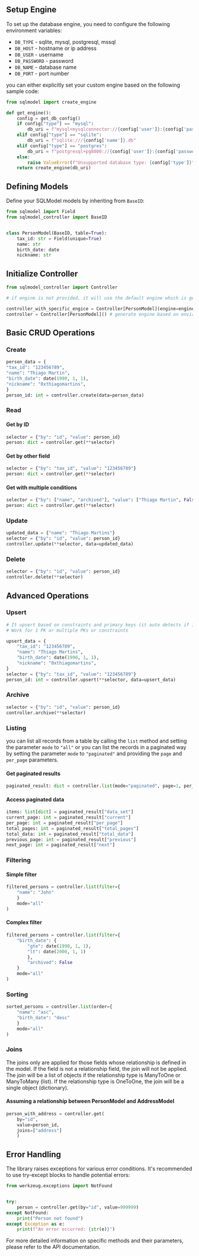 ## Setup Engine

To set up the database engine, you need to configure the following environment variables:
- `DB_TYPE` - sqlite, mysql, postgresql, mssql
- `DB_HOST` - hostname or ip address
- `DB_USER` - username
- `DB_PASSWORD` - password
- `DB_NAME` - database name
- `DB_PORT` - port number

you can either explicitly set your custom engine based on the following sample code:

```python
from sqlmodel import create_engine

def get_engine():
    config = get_db_config()
    if config["type"] == "mysql":
        db_uri = f"mysql+mysqlconnector://{config['user']}:{config['password']}@{config['host']}:{config['port']}/{config['name']}"
    elif config["type"] == "sqlite":
        db_uri = f"sqlite:///{config['name']}.db"
    elif config["type"] == "postgres":
        db_uri = f"postgresql+pg8000://{config['user']}:{config['password']}@{config['host']}:{config['port']}/{config['name']}"
    else:
        raise ValueError(f"Unsupported database type: {config['type']}")
    return create_engine(db_uri)
```

## Defining Models

Define your SQLModel models by inheriting from `BaseID`:

```python
from sqlmodel import Field
from sqlmodel_controller import BaseID


class PersonModel(BaseID, table=True):
    tax_id: str = Field(unique=True)
    name: str
    birth_date: date
    nickname: str
```

## Initialize Controller

```python
from sqlmodel_controller import Controller

# if engine is not provided, it will use the default engine which is generated based on environment variables:

controller_with_specific_engice = Controller[PersonModel](engine=engine) 
controller = Controller[PersonModel]() # generate engine based on environment variables
```

## Basic CRUD Operations

### Create

```python
person_data = {
"tax_id": "123456789",
"name": "Thiago Martin",
"birth_date": date(1990, 1, 1),
"nickname": "0xthiagomartins",
}
person_id: int = controller.create(data=person_data)
```

### Read

#### Get by ID

```python
selector = {"by": "id", "value": person_id}
person: dict = controller.get(**selector)
```

#### Get by other field

```python
selector = {"by": "tax_id", "value": "123456789"}
person: dict = controller.get(**selector)
```

#### Get with multiple conditions

```python
selector = {"by": ["name", "archived"], "value": ["Thiago Martin", False]}
person: dict = controller.get(**selector)
```

### Update

```python
updated_data = {"name": "Thiago Martins"}
selector = {"by": "id", "value": person_id}
controller.update(**selector, data=updated_data)
```

### Delete

```python
selector = {"by": "id", "value": person_id}
controller.delete(**selector)
```

## Advanced Operations

### Upsert

```python
# It upsert based on constraints and primary keys (it auto detects if it's a new or existing record)
# Work for 1 PK or multiple PKs or constraints

upsert_data = {
    "tax_id": "123456789",
    "name": "Thiago Martins",
    "birth_date": date(1990, 1, 1),
    "nickname": "0xthiagomartins",
}
selector = {"by": "tax_id", "value": "123456789"}
person_id: int = controller.upsert(**selector, data=upsert_data)
```

### Archive

```python
selector = {"by": "id", "value": person_id}
controller.archive(**selector)
```

### Listing

you can list all records from a table by calling the `list` method and setting the parameter `mode` to `"all"` or you can list the records in a paginated way by setting the parameter `mode` to `"paginated"` and providing the `page` and `per_page` parameters.

#### Get paginated results

```python
paginated_result: dict = controller.list(mode="paginated", page=1, per_page=10)
```

#### Access paginated data

```python
items: list[dict] = paginated_result["data_set"]
current_page: int = paginated_result["current"]
per_page: int = paginated_result["per_page"]
total_pages: int = paginated_result["total_pages"]
total_data: int = paginated_result["total_data"]
previous_page: int = paginated_result["previous"]
next_page: int = paginated_result["next"]
```

### Filtering

#### Simple filter

```python
filtered_persons = controller.list(filter={
    "name": "John"
    }
    mode="all"
)
```

#### Complex filter

```python
filtered_persons = controller.list(filter={
    "birth_date": {
        "gte": date(1990, 1, 1),
        "lt": date(2000, 1, 1)
        },
        "archived": False
    }
    mode="all"
)
```

### Sorting

```python
sorted_persons = controller.list(order={
    "name": "asc",
    "birth_date": "desc"
    }
    mode="all"
)
```

### Joins

The joins only are applied for those fields whose relationship is defined in the model. If the field is not a relationship field, the join will not be applied. The join will be a list of objects if the relationship type is ManyToOne or ManyToMany (list). If the relationship type is OneToOne, the join will be a single object (dictionary). 

#### Assuming a relationship between PersonModel and AddressModel

```python
person_with_address = controller.get(
    by="id", 
    value=person_id, 
    joins=["address"]
    )
```

## Error Handling

The library raises exceptions for various error conditions. It's recommended to use try-except blocks to handle potential errors:

```python
from werkzeug.exceptions import NotFound


try:
    person = controller.get(by="id", value=999999)
except NotFound:
    print("Person not found")
except Exception as e:
    print(f"An error occurred: {str(e)}")
```

For more detailed information on specific methods and their parameters, please refer to the API documentation.
